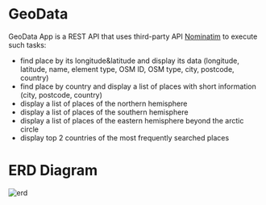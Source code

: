 # GeoData
GeoData App is a REST API that uses third-party API [Nominatim](https://nominatim.org/) to execute such tasks:
* find place by its longitude&latitude and display its data (longitude, latitude, name, element type, OSM ID, OSM type, city, postcode, country)
* find place by country and display a list of places with short information (city, postcode, country)
* display a list of places of the northern hemisphere
* display a list of places of the southern hemisphere
* display a list of places of the eastern hemisphere beyond the arctic circle
* display top 2 countries of the most frequently searched places

# ERD Diagram
![erd](https://user-images.githubusercontent.com/42553004/98965725-0dbc9080-2513-11eb-8fb9-58d868141f46.png)

